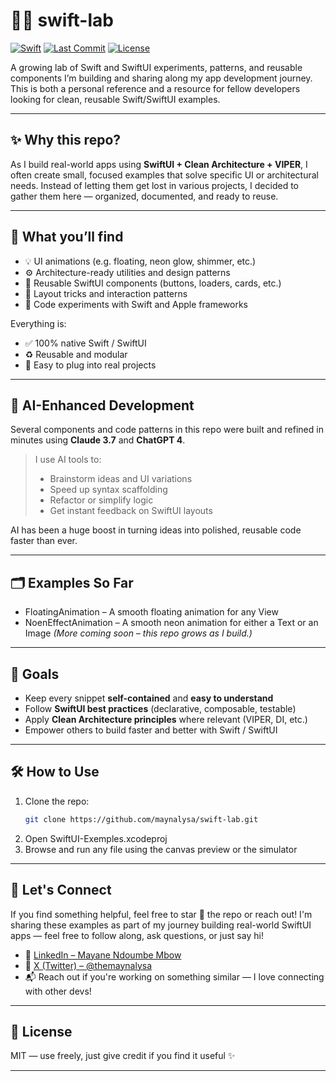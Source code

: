 # 🧪📱 swift-lab

[![Swift](https://img.shields.io/badge/swift-5.9-orange?logo=swift)](https://swift.org)
[![Last Commit](https://img.shields.io/github/last-commit/yourhandle/swift-lab)](https://github.com/maynalysa/swift-lab/commits)
[![License](https://img.shields.io/github/license/maynalysa/swift-lab)](./LICENSE)

A growing lab of Swift and SwiftUI experiments, patterns, and reusable components I’m building and sharing along my app development journey. 
This is both a personal reference and a resource for fellow developers looking for clean, reusable Swift/SwiftUI examples.

---

## ✨ Why this repo?

As I build real-world apps using **SwiftUI + Clean Architecture + VIPER**, I often create small, focused examples that solve specific UI or architectural needs.
Instead of letting them get lost in various projects, I decided to gather them here — organized, documented, and ready to reuse.

---

## 🔬 What you’ll find

- 💡 UI animations (e.g. floating, neon glow, shimmer, etc.)
- ⚙️ Architecture-ready utilities and design patterns
- 🧱 Reusable SwiftUI components (buttons, loaders, cards, etc.)
- 📐 Layout tricks and interaction patterns
- 🧪 Code experiments with Swift and Apple frameworks

Everything is:
- ✅ 100% native Swift / SwiftUI
- ♻️ Reusable and modular
- 🧠 Easy to plug into real projects

---

## 🤖 AI-Enhanced Development

Several components and code patterns in this repo were built and refined in minutes using **Claude 3.7** and **ChatGPT 4**.

> I use AI tools to:
> - Brainstorm ideas and UI variations
> - Speed up syntax scaffolding
> - Refactor or simplify logic
> - Get instant feedback on SwiftUI layouts

AI has been a huge boost in turning ideas into polished, reusable code faster than ever.

---

## 🗂 Examples So Far

- FloatingAnimation – A smooth floating animation for any View
- NoenEffectAnimation – A smooth neon animation for either a Text or an Image
*(More coming soon – this repo grows as I build.)*

---

## 🚀 Goals

- Keep every snippet **self-contained** and **easy to understand**
- Follow **SwiftUI best practices** (declarative, composable, testable)
- Apply **Clean Architecture principles** where relevant (VIPER, DI, etc.)
- Empower others to build faster and better with Swift / SwiftUI

---

## 🛠 How to Use

1. Clone the repo:
   ```bash
   git clone https://github.com/maynalysa/swift-lab.git
2. Open SwiftUI-Exemples.xcodeproj
3. Browse and run any file using the canvas preview or the simulator

---

## 🤝 Let's Connect

If you find something helpful, feel free to star 🌟 the repo or reach out!
I'm sharing these examples as part of my journey building real-world SwiftUI apps — feel free to follow along, ask questions, or just say hi!

- 💼 [LinkedIn – Mayane Ndoumbe Mbow](https://www.linkedin.com/in/mayane-ndoumbe-mbow-56a833183/)
- 🧵 [X (Twitter) – @themaynalysa](https://x.com/themaynalysa)
- 📬 Reach out if you're working on something similar — I love connecting with other devs!

---

## 🧭 License
MIT — use freely, just give credit if you find it useful ✨

---

##






